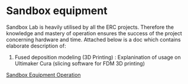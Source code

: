 # Sandbox equipment 

Sandbox Lab is heavily utilised by all the ERC projects. Therefore the knowledge and mastery of operation ensures the success of the project concerning hardware and time. Attached below is a doc which contains elaborate description of:
1) Fused deposition modeling (3D Printing) : Explanination of usage on Ultimaker Cura (slicing software for FDM 3D printing) 

[Sandbox Equipment Operation](https://drive.google.com/file/d/1NPCEaYb4SM94PtYMaDKiUmbvblBaUbe-/view?usp=drive_link)
